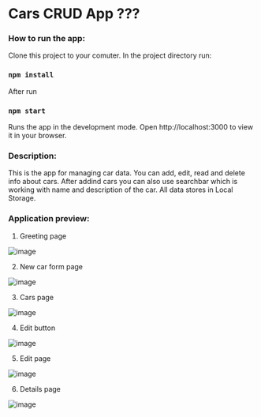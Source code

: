 # Cars CRUD App ??? 

### **How to run the app:**

Clone this project to your comuter.
In the project directory run:
### `npm install`

After run 
### `npm start` 

Runs the app in the development mode. Open http://localhost:3000 to view it in your browser.


### **Description:**
This is the app for managing car data. 
You can add, edit, read and delete info about cars. After addind cars you can also use searchbar which is working with name and description of the car. 
All data stores in Local Storage. 

### **Application preview:**

1. Greeting page
   
![image](https://github.com/doritozbae/car_smth/assets/87154042/d2429ef1-bf85-4551-809e-4c4f7eb7167a)

2. New car form page
   
![image](https://github.com/doritozbae/car_smth/assets/87154042/4063b1c4-decc-416a-8b8f-ca6a7c26f693)

3. Cars page

![image](https://github.com/doritozbae/car_smth/assets/87154042/c0766c8d-82e1-4a70-8456-eb40eeecdccc)

4. Edit button

![image](https://github.com/doritozbae/car_smth/assets/87154042/5b7f585c-985b-46ef-b130-ea91a9bed530)

5. Edit page
    
![image](https://github.com/doritozbae/car_smth/assets/87154042/77f4dffb-cccf-4e84-b50d-cfbd28166b11)

6. Details page

![image](https://github.com/doritozbae/car_smth/assets/87154042/bb0a7203-773b-480a-9efa-66f50d6667a2)
